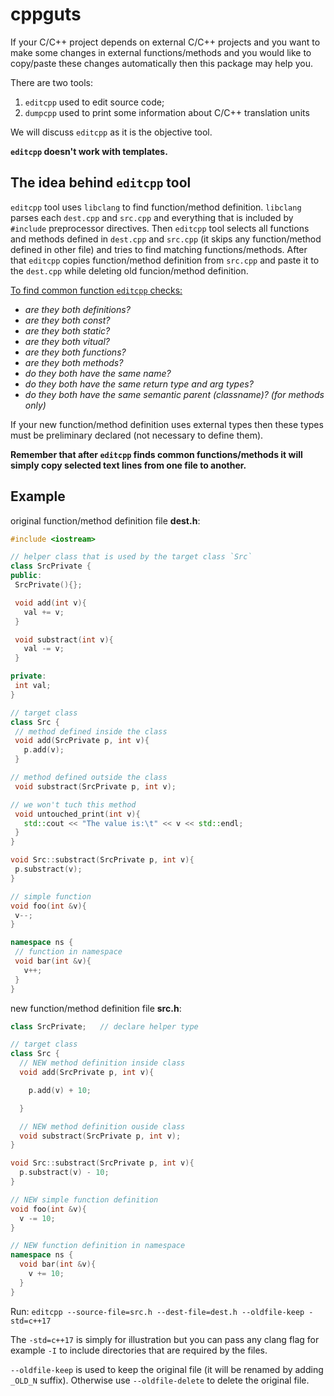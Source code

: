 # cppguts
If your C/C++ project depends on external C/C++ projects and 
you want to make some changes in external functions/methods 
and you would like to copy/paste these changes automatically 
then this package may help you. 

There are two tools:
1) `editcpp` used to edit source code;
2) `dumpcpp` used to print some information about C/C++ translation units

We will discuss `editcpp` as it is the objective tool.

**`editcpp` doesn't work with templates.**

## The idea behind `editcpp` tool
`editcpp` tool uses `libclang` to find function/method definition.
`libclang` parses each `dest.cpp` and `src.cpp` and everything that is
included by `#include` preprocessor directives. Then `editcpp` tool
selects all functions and methods defined in `dest.cpp` and `src.cpp` 
(it skips any function/method defined in other file) and 
tries to find matching functions/methods. After that `editcpp` copies 
function/method definition from `src.cpp` and paste it to the `dest.cpp` 
while deleting old funcion/method definition.

<ins>To find common function `editcpp` checks:</ins>
* _are they both definitions?_
* _are they both const?_
* _are they both static?_
* _are they both vitual?_
* _are they both functions?_
* _are they both methods?_
* _do they both have the same name?_
* _do they both have the same return type and arg types?_
* _do they both have the same semantic parent (classname)? (for methods only)_

If your new function/method definition uses external types then
these types must be preliminary declared (not necessary to define them). 

**Remember that after `editcpp` finds common functions/methods
it will simply copy selected text lines from one file to another.** 

## Example
original function/method definition file **dest.h**:
 ```cpp
#include <iostream>

// helper class that is used by the target class `Src`
class SrcPrivate {
public:
  SrcPrivate(){};

  void add(int v){
    val += v;
  }

  void substract(int v){
    val -= v;
  }

private:
  int val;
}

// target class
class Src {
  // method defined inside the class
  void add(SrcPrivate p, int v){
    p.add(v);
  }

// method defined outside the class
  void substract(SrcPrivate p, int v);

// we won't tuch this method
  void untouched_print(int v){
    std::cout << "The value is:\t" << v << std::endl;
  }
}

void Src::substract(SrcPrivate p, int v){
  p.substract(v);
}

// simple function
void foo(int &v){
  v--;
}

namespace ns {
  // function in namespace
  void bar(int &v){
    v++;
  }
}
```

new function/method definition file **src.h**:
```cpp
class SrcPrivate;   // declare helper type

// target class
class Src {
  // NEW method definition inside class
  void add(SrcPrivate p, int v){

    p.add(v) + 10;

  }

  // NEW method definition ouside class
  void substract(SrcPrivate p, int v);
}

void Src::substract(SrcPrivate p, int v){
  p.substract(v) - 10;
}

// NEW simple function definition 
void foo(int &v){
  v -= 10;
}

// NEW function definition in namespace
namespace ns {
  void bar(int &v){
    v += 10;
  }
}
```
Run: `editcpp --source-file=src.h --dest-file=dest.h --oldfile-keep -std=c++17`

The `-std=c++17` is simply for illustration but you can pass any clang flag
for example `-I` to include directories that are required by the files.

`--oldfile-keep` is used to keep the original file (it will be renamed 
by adding `_OLD_N` suffix). Otherwise use `--oldfile-delete` to delete the 
original file.